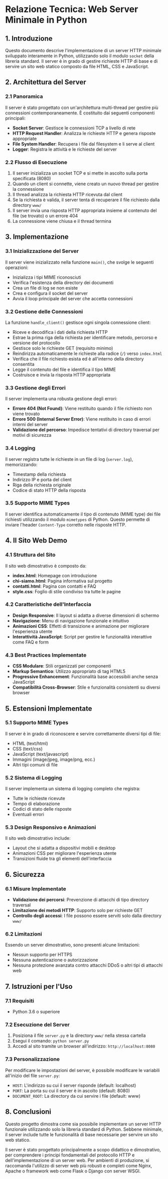 # Relazione Tecnica: Web Server Minimale in Python

## 1. Introduzione

Questo documento descrive l'implementazione di un server HTTP minimale sviluppato interamente in Python, utilizzando solo il modulo `socket` della libreria standard. Il server è in grado di gestire richieste HTTP di base e di servire un sito web statico composto da file HTML, CSS e JavaScript.

## 2. Architettura del Server

### 2.1 Panoramica

Il server è stato progettato con un'architettura multi-thread per gestire più connessioni contemporaneamente. È costituito dai seguenti componenti principali:

- **Socket Server**: Gestisce le connessioni TCP a livello di rete
- **HTTP Request Handler**: Analizza le richieste HTTP e genera risposte appropriate
- **File System Handler**: Recupera i file dal filesystem e li serve al client
- **Logger**: Registra le attività e le richieste del server

### 2.2 Flusso di Esecuzione

1. Il server inizializza un socket TCP e si mette in ascolto sulla porta specificata (8080)
2. Quando un client si connette, viene creato un nuovo thread per gestire la connessione
3. Il thread analizza la richiesta HTTP ricevuta dal client
4. Se la richiesta è valida, il server tenta di recuperare il file richiesto dalla directory `www/`
5. Il server invia una risposta HTTP appropriata insieme al contenuto del file (se trovato) o un errore 404
6. La connessione viene chiusa e il thread termina

## 3. Implementazione

### 3.1 Inizializzazione del Server

Il server viene inizializzato nella funzione `main()`, che svolge le seguenti operazioni:

- Inizializza i tipi MIME riconosciuti
- Verifica l'esistenza della directory dei documenti
- Crea un file di log se non esiste
- Crea e configura il socket del server
- Avvia il loop principale del server che accetta connessioni

### 3.2 Gestione delle Connessioni

La funzione `handle_client()` gestisce ogni singola connessione client:

- Riceve e decodifica i dati della richiesta HTTP
- Estrae la prima riga della richiesta per identificare metodo, percorso e versione del protocollo
- Gestisce solo le richieste GET (requisito minimo)
- Reindirizza automaticamente le richieste alla radice (`/`) verso `index.html`
- Verifica che il file richiesto esista ed è all'interno della directory consentita
- Legge il contenuto del file e identifica il tipo MIME
- Costruisce e invia la risposta HTTP appropriata

### 3.3 Gestione degli Errori

Il server implementa una robusta gestione degli errori:

- **Errore 404 (Not Found)**: Viene restituito quando il file richiesto non viene trovato
- **Errore 500 (Internal Server Error)**: Viene restituito in caso di errori interni del server
- **Validazione del percorso**: Impedisce tentativi di directory traversal per motivi di sicurezza

### 3.4 Logging

Il server registra tutte le richieste in un file di log (`server.log`), memorizzando:

- Timestamp della richiesta
- Indirizzo IP e porta del client
- Riga della richiesta originale
- Codice di stato HTTP della risposta

### 3.5 Supporto MIME Types

Il server identifica automaticamente il tipo di contenuto (MIME type) dei file richiesti utilizzando il modulo `mimetypes` di Python. Questo permette di inviare l'header `Content-Type` corretto nelle risposte HTTP.

## 4. Il Sito Web Demo

### 4.1 Struttura del Sito

Il sito web dimostrativo è composto da:

- **index.html**: Homepage con introduzione
- **chi-siamo.html**: Pagina informativa sul progetto
- **contatti.html**: Pagina con contatti e FAQ
- **style.css**: Foglio di stile condiviso tra tutte le pagine

### 4.2 Caratteristiche dell'Interfaccia

- **Design Responsive**: Il layout si adatta a diverse dimensioni di schermo
- **Navigazione**: Menu di navigazione funzionale e intuitivo
- **Animazioni CSS**: Effetti di transizione e animazione per migliorare l'esperienza utente
- **Interattività JavaScript**: Script per gestire le funzionalità interattive come FAQ e form

### 4.3 Best Practices Implementate

- **CSS Modulare**: Stili organizzati per componenti
- **Markup Semantico**: Utilizzo appropriato di tag HTML5
- **Progressive Enhancement**: Funzionalità base accessibili anche senza JavaScript
- **Compatibilità Cross-Browser**: Stile e funzionalità consistenti su diversi browser

## 5. Estensioni Implementate

### 5.1 Supporto MIME Types

Il server è in grado di riconoscere e servire correttamente diversi tipi di file:

- HTML (text/html)
- CSS (text/css)
- JavaScript (text/javascript)
- Immagini (image/jpeg, image/png, ecc.)
- Altri tipi comuni di file

### 5.2 Sistema di Logging

Il server implementa un sistema di logging completo che registra:

- Tutte le richieste ricevute
- Tempo di elaborazione
- Codici di stato delle risposte
- Eventuali errori

### 5.3 Design Responsivo e Animazioni

Il sito web dimostrativo include:

- Layout che si adatta a dispositivi mobili e desktop
- Animazioni CSS per migliorare l'esperienza utente
- Transizioni fluide tra gli elementi dell'interfaccia

## 6. Sicurezza

### 6.1 Misure Implementate

- **Validazione dei percorsi**: Prevenzione di attacchi di tipo directory traversal
- **Limitazione dei metodi HTTP**: Supporto solo per richieste GET
- **Controllo degli accessi**: I file possono essere serviti solo dalla directory `www/`

### 6.2 Limitazioni

Essendo un server dimostrativo, sono presenti alcune limitazioni:

- Nessun supporto per HTTPS
- Nessuna autenticazione o autorizzazione
- Nessuna protezione avanzata contro attacchi DDoS o altri tipi di attacchi web

## 7. Istruzioni per l'Uso

### 7.1 Requisiti

- Python 3.6 o superiore

### 7.2 Esecuzione del Server

1. Posiziona il file `server.py` e la directory `www/` nella stessa cartella
2. Esegui il comando: `python server.py`
3. Accedi al sito tramite un browser all'indirizzo: `http://localhost:8080`

### 7.3 Personalizzazione

Per modificare le impostazioni del server, è possibile modificare le variabili all'inizio del file `server.py`:

- `HOST`: L'indirizzo su cui il server risponde (default: localhost)
- `PORT`: La porta su cui il server è in ascolto (default: 8080)
- `DOCUMENT_ROOT`: La directory da cui servire i file (default: www)

## 8. Conclusioni

Questo progetto dimostra come sia possibile implementare un server HTTP funzionale utilizzando solo la libreria standard di Python. Sebbene minimale, il server include tutte le funzionalità di base necessarie per servire un sito web statico.

Il server è stato progettato principalmente a scopo didattico e dimostrativo, per comprendere i principi fondamentali del protocollo HTTP e dell'implementazione di un server web. Per ambienti di produzione, si raccomanda l'utilizzo di server web più robusti e completi come Nginx, Apache o framework web come Flask o Django con server WSGI.

